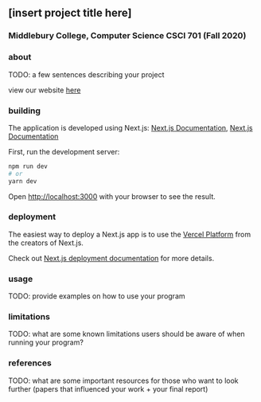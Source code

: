 ## [insert project title here]
### Middlebury College, Computer Science CSCI 701 (Fall 2020)

### about
TODO: a few sentences describing your project

view our website [here]()

### building
The application is developed using Next.js: [Next.js Documentation](https://nextjs.org/docs), [Next.js Documentation](https://nextjs.org/docs)

First, run the development server:

```bash
npm run dev
# or
yarn dev
```

Open [http://localhost:3000](http://localhost:3000) with your browser to see the result.

### deployment
The easiest way to deploy a Next.js app is to use the [Vercel Platform](https://vercel.com/import?utm_medium=default-template&filter=next.js&utm_source=create-next-app&utm_campaign=create-next-app-readme) from the creators of Next.js.

Check out  [Next.js deployment documentation](https://nextjs.org/docs/deployment) for more details.

### usage
TODO: provide examples on how to use your program

### limitations
TODO: what are some known limitations users should be aware of when running your program?

### references
TODO: what are some important resources for those who want to look further (papers that influenced your work + your final report)
